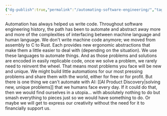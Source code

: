 ```yaml
---
{"dg-publish":true,"permalink":"/automating-software-engineering/","tags":["blogged","refactored"],"created":"2025-09-01T20:23:24.499+01:00","updated":"2025-09-01T20:52:44.947+01:00"}
---
```


Automation has always helped us write code. Throughout software engineering history, the path has been to automate and abstract away more and more of the complexities of interfacing between machine language and human language. We don't write machine code anymore; we moved from assembly to C to Rust. Each provides new ergonomic abstractions that make them a little easier to deal with (depending on the situation). We use these languages to automate things. And as those problems and solutions are encoded in easily replicable code, once we solve a problem, we rarely need to reinvent the wheel. That means most problems you face will be new and unique. We might build little automations for our most pressing problems and share them with the world, either for free or for profit. But there is one thing we can't automate with AI: [[AI Product Discovery\|solving new, unique problems]] that we humans face every day. If it could do that, then we would find ourselves in a utopia... with absolutely nothing to do but smash everything to pieces just so we would have something to do. Or maybe we will get to express our creativity without the need for it to financially support us.
